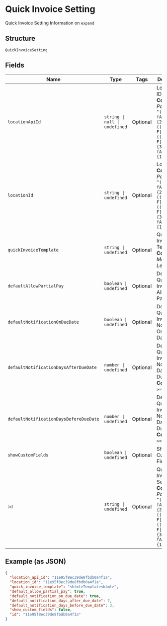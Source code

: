 
# Quick Invoice Setting

Quick Invoice Setting Information on `expand`

## Structure

`QuickInvoiceSetting`

## Fields

| Name | Type | Tags | Description |
|  --- | --- | --- | --- |
| `locationApiId` | `string \| null \| undefined` | Optional | Location API ID<br>**Constraints**: *Pattern*: `^(([0-9a-fA-F\-]{24,36})\|(([0-9a-fA-F]{8})-(([0-9a-fA-F]{4}\-){3})([0-9a-fA-F]{12})))$` |
| `locationId` | `string \| undefined` | Optional | Location ID<br>**Constraints**: *Pattern*: `^(([0-9a-fA-F\-]{24,36})\|(([0-9a-fA-F]{8})-(([0-9a-fA-F]{4}\-){3})([0-9a-fA-F]{12})))$` |
| `quickInvoiceTemplate` | `string \| undefined` | Optional | Quick Invoice Template<br>**Constraints**: *Maximum Length*: `5000` |
| `defaultAllowPartialPay` | `boolean \| undefined` | Optional | Default Quick Invoice Allow Partial Pay |
| `defaultNotificationOnDueDate` | `boolean \| undefined` | Optional | Default Quick Invoice Notification On Due Date |
| `defaultNotificationDaysAfterDueDate` | `number \| undefined` | Optional | Default Quick Invoice Notification Days After Due Date<br>**Constraints**: `>= 0`, `<= 60` |
| `defaultNotificationDaysBeforeDueDate` | `number \| undefined` | Optional | Default Quick Invoice Notification Days Before Due Date<br>**Constraints**: `>= 0`, `<= 60` |
| `showCustomFields` | `boolean \| undefined` | Optional | Show Custom Fields |
| `id` | `string \| undefined` | Optional | Quick Invoice Settings ID<br>**Constraints**: *Pattern*: `^(([0-9a-fA-F\-]{24,36})\|(([0-9a-fA-F]{8})-(([0-9a-fA-F]{4}\-){3})([0-9a-fA-F]{12})))$` |

## Example (as JSON)

```json
{
  "location_api_id": "11e95f8ec39de8fbdb0a4f1a",
  "location_id": "11e95f8ec39de8fbdb0a4f1a",
  "quick_invoice_template": "<html>Template<html>",
  "default_allow_partial_pay": true,
  "default_notification_on_due_date": true,
  "default_notification_days_after_due_date": 7,
  "default_notification_days_before_due_date": 3,
  "show_custom_fields": false,
  "id": "11e95f8ec39de8fbdb0a4f1a"
}
```

